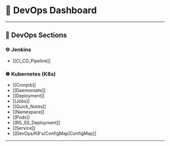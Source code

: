 # 🧭 DevOps Dashboard

---
## 📁 DevOps Sections

### ⚙️ Jenkins
- [[CI_CD_Pipeline]]

### ☸️ Kubernetes (K8s)
- [[Cronjob]]
- [[Daemonsets]]
- [[Deployment]]
- [[Jobs]]
- [[Quick_Notes]]
- [[Namespace]]
- [[Pods]]
- [[RS_SS_Deployment]]
- [[Service]]
- [[DevOps/K8's/ConfigMap|ConfigMap]]

---
